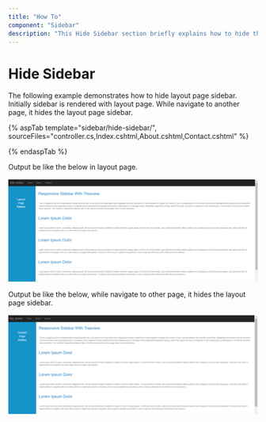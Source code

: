```yaml
---
title: "How To"
component: "Sidebar"
description: "This Hide Sidebar section briefly explains how to hide the layout page sidebar  while navigate to other view."
---
```


# Hide Sidebar

The following example demonstrates how to hide layout page sidebar. Initially sidebar is rendered with layout page. While navigate to another page, it hides the layout page sidebar.

{% aspTab template="sidebar/hide-sidebar/", sourceFiles="controller.cs,Index.cshtml,About.cshtml,Contact.cshtml" %}

{% endaspTab %}

Output be like the below in layout page.

![Sidebar Sample](../images/hide_sidebar.png)

Output be like the below, while navigate to other page, it hides the layout page sidebar.

![Sidebar Sample](../images/hide_sidebar1.png)
